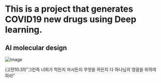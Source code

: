 # This is a project that generates COVID19 new drugs using Deep learning.
## AI molecular design

![image](https://miro.medium.com/max/700/1*CPvDjFMHI-CR1XM5vum6zA.jpeg)


(고전10:31)"그런즉 너희가 먹든지 마시든지 무엇을 하든지 다 하나님의 영광을 위하여 하라"
